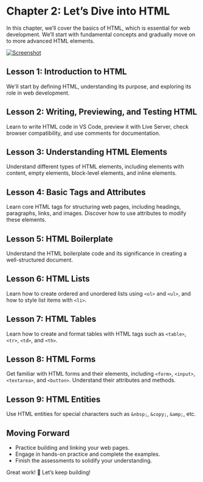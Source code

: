 # **Chapter 2: Let’s Dive into HTML**

In this chapter, we’ll cover the basics of HTML, which is essential for web development. We’ll start with fundamental concepts and gradually move on to more advanced HTML elements.

[![Screenshot](https://i.im.ge/2024/08/20/fiTyl1.Screenshot-from-2024-08-20-11-48-35.png)](https://im.ge/i/Screenshot-from-2024-08-20-11-48-35.fiTyl1)

## **Lesson 1: Introduction to HTML**

We'll start by defining HTML, understanding its purpose, and exploring its role in web development.

## **Lesson 2: Writing, Previewing, and Testing HTML**

Learn to write HTML code in VS Code, preview it with Live Server, check browser compatibility, and use comments for documentation.

## **Lesson 3: Understanding HTML Elements**

Understand different types of HTML elements, including elements with content, empty elements, block-level elements, and inline elements.

## **Lesson 4: Basic Tags and Attributes**

Learn core HTML tags for structuring web pages, including headings, paragraphs, links, and images. Discover how to use attributes to modify these elements.

## **Lesson 5: HTML Boilerplate**

Understand the HTML boilerplate code and its significance in creating a well-structured document.

## **Lesson 6: HTML Lists**

Learn how to create ordered and unordered lists using `<ol>` and `<ul>`, and how to style list items with `<li>`.

## **Lesson 7: HTML Tables**

Learn how to create and format tables with HTML tags such as `<table>`, `<tr>`, `<td>`, and `<th>`.

## **Lesson 8: HTML Forms**

Get familiar with HTML forms and their elements, including `<form>`, `<input>`, `<textarea>`, and `<button>`. Understand their attributes and methods.

## **Lesson 9: HTML Entities**

Use HTML entities for special characters such as `&nbsp;`, `&copy;`, `&amp;`, etc.

## **Moving Forward**

- Practice building and linking your web pages.
- Engage in hands-on practice and complete the examples.
- Finish the assessments to solidify your understanding.

Great work! 🚀 Let’s keep building!

<!--stackedit_data:
eyJoaXN0b3J5IjpbLTQ0NTc3MjQ5MiwtMTc2NTgxMzU2M119
-->